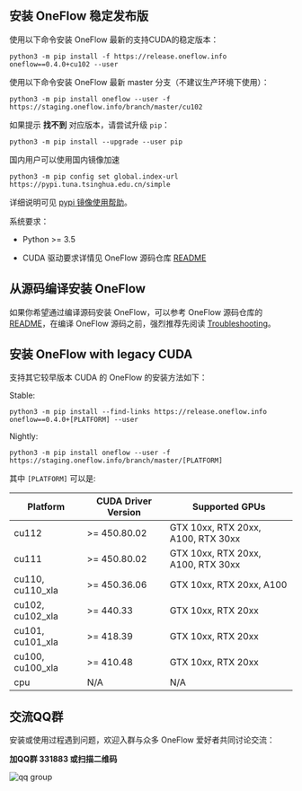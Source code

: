 ## 安装 OneFlow 稳定发布版

使用以下命令安装 OneFlow 最新的支持CUDA的稳定版本：

```shell
python3 -m pip install -f https://release.oneflow.info oneflow==0.4.0+cu102 --user
```

使用以下命令安装 OneFlow 最新 master 分支（不建议生产环境下使用）：
```shell
python3 -m pip install oneflow --user -f https://staging.oneflow.info/branch/master/cu102
```

如果提示 **找不到** 对应版本，请尝试升级 `pip`：
```shell
python3 -m pip install --upgrade --user pip
```

国内用户可以使用国内镜像加速
```
python3 -m pip config set global.index-url https://pypi.tuna.tsinghua.edu.cn/simple
```
详细说明可见 [pypi 镜像使用帮助](https://mirror.tuna.tsinghua.edu.cn/help/pypi/)。


系统要求：

* Python >= 3.5

* CUDA 驱动要求详情见 OneFlow 源码仓库 [README](https://github.com/Oneflow-Inc/oneflow/#system-requirements)

## 从源码编译安装 OneFlow

如果你希望通过编译源码安装 OneFlow，可以参考 OneFlow 源码仓库的 [README](https://github.com/Oneflow-Inc/oneflow/blob/develop/README.md)，在编译 OneFlow 源码之前，强烈推荐先阅读 [Troubleshooting](https://github.com/Oneflow-Inc/oneflow/blob/develop/docs/source/troubleshooting.md)。

## 安装 OneFlow with legacy CUDA

支持其它较早版本 CUDA 的 OneFlow 的安装方法如下：

Stable:
```
python3 -m pip install --find-links https://release.oneflow.info oneflow==0.4.0+[PLATFORM] --user
```

Nightly:
```
python3 -m pip install oneflow --user -f https://staging.oneflow.info/branch/master/[PLATFORM]
```

其中 `[PLATFORM]` 可以是:

| Platform |CUDA Driver Version| Supported GPUs |
|---|---|---|
| cu112  | >= 450.80.02  | GTX 10xx, RTX 20xx, A100, RTX 30xx |
| cu111  | >= 450.80.02  | GTX 10xx, RTX 20xx, A100, RTX 30xx |
| cu110, cu110_xla  | >= 450.36.06  | GTX 10xx, RTX 20xx, A100|
| cu102, cu102_xla  | >= 440.33  | GTX 10xx, RTX 20xx |
| cu101, cu101_xla  | >= 418.39  | GTX 10xx, RTX 20xx |
| cu100, cu100_xla  | >= 410.48  | GTX 10xx, RTX 20xx |
| cpu  | N/A | N/A |

## 交流QQ群
安装或使用过程遇到问题，欢迎入群与众多 OneFlow 爱好者共同讨论交流：

**加QQ群 331883 或扫描二维码**

![qq group](../contribute/imgs/qq_group.png)
